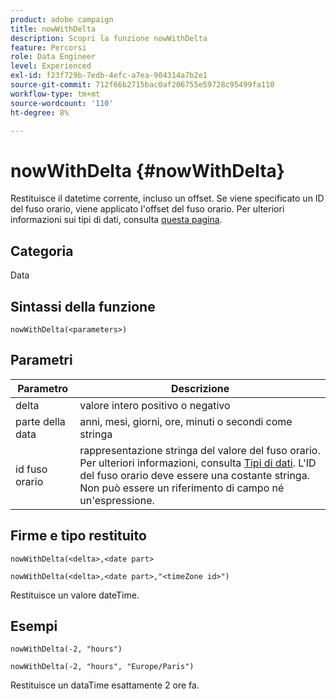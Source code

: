 ```yaml
---
product: adobe campaign
title: nowWithDelta
description: Scopri la funzione nowWithDelta
feature: Percorsi
role: Data Engineer
level: Experienced
exl-id: f23f729b-7edb-4efc-a7ea-904314a7b2e1
source-git-commit: 712f66b2715bac0af206755e59728c95499fa110
workflow-type: tm+mt
source-wordcount: '110'
ht-degree: 8%

---
```


# nowWithDelta {#nowWithDelta}

Restituisce il datetime corrente, incluso un offset. Se viene specificato un ID del fuso orario, viene applicato l&#39;offset del fuso orario. Per ulteriori informazioni sui tipi di dati, consulta [questa pagina](../expression/data-types.md).

## Categoria

Data

## Sintassi della funzione

`nowWithDelta(<parameters>)`

## Parametri

| Parametro | Descrizione |
|--- |--- |
| delta | valore intero positivo o negativo |
| parte della data | anni, mesi, giorni, ore, minuti o secondi come stringa |
| id fuso orario | rappresentazione stringa del valore del fuso orario. Per ulteriori informazioni, consulta [Tipi di dati](../expression/data-types.md). L&#39;ID del fuso orario deve essere una costante stringa. Non può essere un riferimento di campo né un&#39;espressione. |

## Firme e tipo restituito

`nowWithDelta(<delta>,<date part>`

`nowWithDelta(<delta>,<date part>,"<timeZone id>")`

Restituisce un valore dateTime.

## Esempi

`nowWithDelta(-2, "hours")`

`nowWithDelta(-2, "hours", "Europe/Paris")`

Restituisce un dataTime esattamente 2 ore fa.
